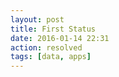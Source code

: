 ```yaml
---
layout: post
title: First Status
date: 2016-01-14 22:31
action: resolved
tags: [data, apps]
---
```


